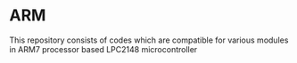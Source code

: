 # ARM
This repository consists of codes which are compatible for various modules in ARM7 processor based LPC2148 microcontroller
